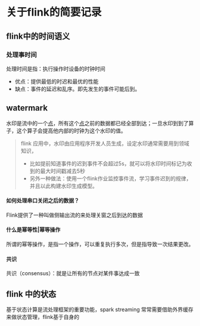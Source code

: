 # 关于flink的简要记录
## flink中的时间语义
### 处理事时间
处理时间是指：执行操作时设备的时钟时间
* 优点：提供最低的时迟和最优的性能
* 缺点：事件的延迟和乱序。即先发生的事件可能后到。










## watermark
水印是流中的一个[点](时间戳)，所有这个[点](时间戳)之前的数据都已经全部到达；一旦水印到到了算子，这个算子会提高他内部的时钟为这个水印的值。
> flink 应用中，水印由应用程序开发人员生成，设定水印通常需要用到领域知识，
> * 比如提前知道事件的迟到事件不会超过5s，就可以将水印时间标记为收到的最大时间戳减去5秒
> * 另外一种做法：使用一个flink作业监控事件流，学习事件迟到的规律，并且以此构建水印生成模型。



#### 如何处理串口关闭之后的数据？
Flink提供了一种叫做侧输出流的来处理关窗之后到达的数据

#### 什么是幂等性|幂等操作
所谓的幂等操作，是指一个操作，可以重复执行多次，但是指导致一次结果更改。

#### 共识
共识（consensus）：就是让所有的节点对某件事达成一致


## flink 中的状态
基于状态计算是流处理框架的重要功能，spark streaming 常常需要借助外界缓存来做状态管理，flink基于自身的

###